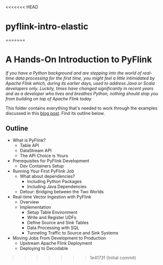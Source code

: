<<<<<<< HEAD
# pyflink-intro-elastic
=======
# A Hands-On Introduction to PyFlink

_If you have a Python background and are stepping into the world of real-time data processing for the first time, you might feel a little intimidated by Apache Flink which, during its earlier days, used to address Java or Scala developers only. Luckily, times have changed significantly in recent years and as a developer who lives and breathes Python, nothing should stop you from building on top of Apache Flink today._

This folder contains everything that's needed to work through the examples discussed in this [blog post](https://www.decodable.co/blog/a-hands-on-introduction-to-pyflink). Find its outline below.

## Outline

* What is PyFlink?
    - Table API
    - DataStream API
    - The API Choice is Yours
* Prerequisites for PyFlink Development
    - Dev Containers Setup
* Running Your First PyFlink Job
    - What about dependencies?
        - Including Python Packages
        - Including Java Dependencies
    - Detour: Bridging between the Two Worlds
* Real-time Vector Ingestion with PyFlink
    - Overview
    - Implementation
        - Setup Table Environment
        - Write and Register UDFs
        - Define Source and Sink Tables
        - Data Processing with SQL
        - Tunneling Traffic to Source and Sink Systems
* Moving Jobs From Development to Production
    - Upstream Apache Flink Deployment
    - Deploying to Decodable
>>>>>>> 1e4172f (Initial commit)
